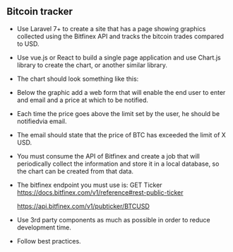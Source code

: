 ## Bitcoin tracker

- Use Laravel 7+ to create a site that has a page showing graphics collected using the Bitfinex API and tracks the bitcoin trades compared to USD.

- Use vue.js or React to build a single page application and use Chart.js library to create the chart, or another similar library. 

- The chart should look something like this:

- Below the graphic add a web form that will enable the end user to enter and email and a price at which to be notified. 

- Each time the price goes above the limit set by the user, he should be notifiedvia email. 

- The email should state that the price of BTC has exceeded the limit of X USD.

- You must consume the API of Bitfinex and create a job that will periodically collect the information and store it in a local database, 
    so the chart can be created from that data. 

- The bitfinex endpoint you must use is: GET Ticker https://docs.bitfinex.com/v1/reference#rest-public-ticker

    https://api.bitfinex.com/v1/pubticker/BTCUSD

- Use 3rd party components as much as possible in order to reduce development time. 

- Follow best practices.
